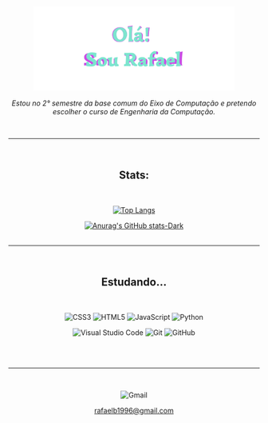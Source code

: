 <p align="center"><a href="https://anuraghazra.github.io"><img width="80%" alt="Hello, I'm Anurag. I do open source!" 
src="ola.png" /></a></p>
<div align="center">

_Estou no 2° semestre da base comum do Eixo de Computação e pretendo escolher o curso de Engenharia da Computação._

<br>

***
<br>

## Stats:
<br>


[![Top Langs](https://github-readme-stats.vercel.app/api/top-langs/?username=rafa-buenos&theme=tokyonight&bg_color=00000000&card_width=495px)](https://github.com/anuraghazra/github-readme-stats)



[![Anurag's GitHub stats-Dark](https://github-readme-stats.vercel.app/api?username=rafa-buenos&show_icons=true&theme=tokyonight&bg_color=00000000&count_private=true)](https://github.com/anuraghazra/github-readme-stats#gh-dark-mode-only)
<br>
<br>
***
<br>

## Estudando...
<br>

![CSS3](https://img.shields.io/badge/css3-%231572B6.svg?logo=css3&logoColor=white)
![HTML5](https://img.shields.io/badge/html5-%23E34F26.svg?logo=html5&logoColor=white)
![JavaScript](https://img.shields.io/badge/javascript-%23323330.svg?logo=javascript&logoColor=%23F7DF1E)
![Python](https://img.shields.io/badge/python-3670A0?logo=python&logoColor=ffdd54)

![Visual Studio Code](https://img.shields.io/badge/Visual%20Studio%20Code-0078d7.svg?logo=visual-studio-code&logoColor=white)
![Git](https://img.shields.io/badge/git-%23F05033.svg?logo=git&logoColor=white)
![GitHub](https://img.shields.io/badge/github-%23121011.svg?logo=github&logoColor=white)


<br>
<br>

***
 &nbsp;

![Gmail](https://img.shields.io/badge/Gmail-D14836?logo=gmail&logoColor=white) 

rafaelb1996@gmail.com
</div>
